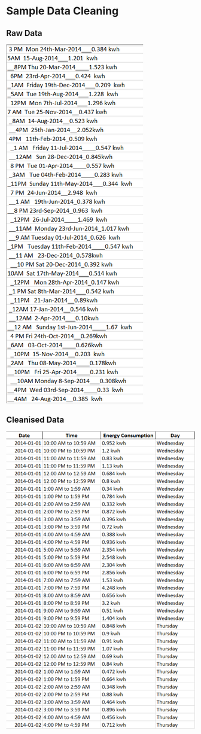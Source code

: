 # Sample Data Cleaning

## Raw Data
![Sample Raw Data](SampleRawData.PNG)

## Cleanised Data
![Sample Cleanised Data](SampleCleanisedData.png)
